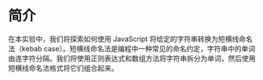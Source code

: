 # 简介

在本实验中，我们将探索如何使用 JavaScript 将给定的字符串转换为短横线命名法（kebab case）。短横线命名法是编程中一种常见的命名约定，字符串中的单词由连字符分隔。我们将使用正则表达式和数组方法将字符串拆分为单词，然后使用短横线命名法格式将它们组合起来。
